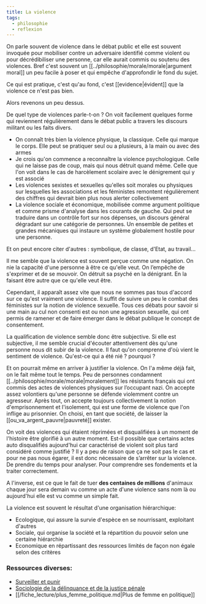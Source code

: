 ```yaml
---
title: La violence
tags:
  - philosophie
  - reflexion
---
```


On parle souvent de violence dans le débat public et elle est souvent invoquée pour mobiliser contre un adversaire identifié comme violent ou pour décrédibiliser une personne, car elle aurait commis ou soutenu des violences. Bref c'est souvent un [[../philosophie/morale/morale|argument moral]] un peu facile à poser et qui empêche d'approfondir le fond du sujet.

Ce qui est pratique, c'est qu'au fond, c'est [[evidence|évident]] que la violence ce n'est pas bien.

Alors revenons un peu dessus.

De quel type de violences parle-t-on ? On voit facilement quelques forme qui reviennent régulièrement dans le débat public a travers les discours militant ou les faits divers.

- On connaît très bien la violence physique, la classique. Celle qui marque le corps. Elle peut se pratiquer seul ou a plusieurs, à la main ou avec des armes
- Je crois qu'on commence a reconnaître la violence psychologique. Celle qui ne laisse pas de coup, mais qui nous détruit quand même. Celle que l'on voit dans le cas de harcèlement scolaire avec le dénigrement qui y est associé
- Les violences sexistes et sexuelles qu'elles soit morales ou physiques sur lesquelles les associations et les féministes remontent régulièrement des chiffres qui devrait bien plus nous alerter collectivement
- La violence sociale et économique, mobilisée comme argument politique et comme prisme d'analyse dans les courants de gauche. Qui peut se traduire dans un contrôle fort sur nos dépenses, un discours général dégradant sur une catégorie de personnes. Un ensemble de petites et grandes mécaniques qui instaure un système globalement hostile pour une personne.

Et on peut encore citer d'autres : symbolique, de classe, d'Etat, au travail…

Il me semble que la violence est souvent perçue comme une négation. On nie la capacité d'une personne à être ce qu'elle veut. On l’empêche de s'exprimer et de se mouvoir. On détruit sa psyché en la dénigrant. En la faisant être autre que ce qu'elle veut être.

Cependant, il apparaît assez vite que nous ne sommes pas tous d'accord sur ce qu'est vraiment une violence. Il suffit de suivre un peu le combat des féministes sur la notion de violence sexuelle. Tous ces débats pour savoir si une main au cul non consenti est ou non une agression sexuelle, qui ont permis de ramener et de faire émerger dans le débat publique le concept de consentement.

La qualification de violence semble donc être subjective. Si elle est subjective, il me semble crucial d'écouter attentivement dès qu'une personne nous dit subir de la violence. Il faut qu'on comprenne d'où vient le sentiment de violence. Qu'est-ce qui a été nié ? pourquoi ?

Et on pourrait même en arriver à justifier la violence. On l'a même déjà fait, on le fait même tout le temps. Peu de personnes condamnent [[../philosophie/morale/morale|moralement]] les résistants français qui ont commis des actes de violences physiques sur l’occupant nazi. On accepte assez volontiers qu'une personne se défende violemment contre un agresseur. Après tout, on accepte toujours collectivement la notion d'emprisonnement et l'isolement, qui est une forme de violence que l'on inflige au prisonnier. On choisi, en tant que société, de laisser la [[ou_va_argent_pauvre|pauvreté]] exister.

On voit des violences qui étaient réprimées et disqualifiées à un moment de l'histoire être glorifié à un autre moment. Est-il possible que certains actes auto disqualifiés aujourd'hui car caractérisé de violent soit plus tard considéré comme justifié ? Il y a peu de raison que ça ne soit pas le cas et pour ne pas nous égarer, il est donc nécessaire de s’arrêter sur la violence. De prendre du temps pour analyser. Pour comprendre ses fondements et la traiter correctement.

A l'inverse, est ce que le fait de tuer **des centaines de millions** d'animaux chaque jour sera demain vu comme un acte d'une violence sans nom là ou aujourd'hui elle est vu comme un simple fait.

La violence est souvent le résultat d'une organisation hiérarchique:

- Ecologique, qui assure la survie d'espèce en se nourrissant, exploitant d'autres
- Sociale, qui organise la société et la répartition du pouvoir selon une certaine hiérarchie
- Economique en répartissant des ressources limités de façon non égale selon des critères

### Ressources diverses:

- [Surveiller et punir ](https://www.gallimard.fr/Catalogue/GALLIMARD/Bibliotheque-des-Histoires/Surveiller-et-punir)
- [Sociologie de la délinquance et de la justice pénale](https://www.cairn.info/sociologie-de-la-delinquance-et-de-la-justice-pena--9782749207629.htm)
- [[/fiche_lecture/plus_femme_politique.md|Plus de femme en politique]]
